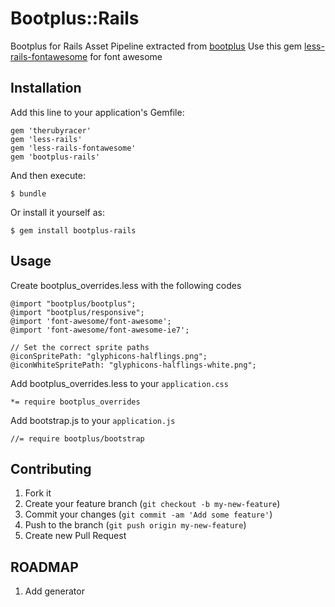 # Bootplus::Rails

Bootplus for Rails Asset Pipeline extracted from [bootplus](https://github.com/aozora/bootplus)
Use this gem [less-rails-fontawesome](https://github.com/wbzyl/less-rails-fontawesome) for font awesome

## Installation

Add this line to your application's Gemfile:

    gem 'therubyracer'
    gem 'less-rails'
    gem 'less-rails-fontawesome'
    gem 'bootplus-rails'

And then execute:

    $ bundle

Or install it yourself as:

    $ gem install bootplus-rails

## Usage

Create bootplus_overrides.less with the following codes

    @import "bootplus/bootplus";
    @import "bootplus/responsive";
    @import 'font-awesome/font-awesome';
    @import 'font-awesome/font-awesome-ie7';

    // Set the correct sprite paths
    @iconSpritePath: "glyphicons-halflings.png";
    @iconWhiteSpritePath: "glyphicons-halflings-white.png";

Add bootplus_overrides.less to your `application.css`

    *= require bootplus_overrides

Add bootstrap.js to your `application.js`
    
    //= require bootplus/bootstrap

## Contributing

1. Fork it
2. Create your feature branch (`git checkout -b my-new-feature`)
3. Commit your changes (`git commit -am 'Add some feature'`)
4. Push to the branch (`git push origin my-new-feature`)
5. Create new Pull Request

## ROADMAP

1. Add generator

